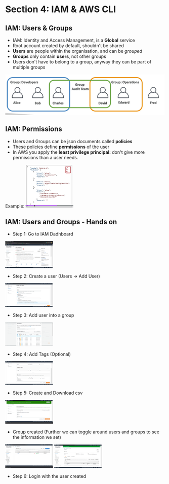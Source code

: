 # Section 4: IAM & AWS CLI #

## IAM: Users & Groups ##

* IAM: Identity and Access Management, is a **Global** service
* Root account created by default, shouldn't be shared
* **Users** are people within the organisation, and can be _grouped_
* **Groups** only contain **users**, not other groups
* Users don't have to belong to a group, anyway they can be part of multiple groups

![alt text](https://github.com/abhinav-dholi/AWS-Dev-Associate-Preparation/blob/main/Stephane%20Maarek%20Course/Pictures/groups.png)

## IAM: Permissions ##

* Users and Groups can be json documents called **policies**
* These policies define **permissions** of the user
* In AWS you apply the **least privilege principal:** don't give more permissions than a user needs.
<!-- ![alt text](https://github.com/abhinav-dholi/AWS-Dev-Associate-Preparation/blob/main/Stephane%20Maarek%20Course/Pictures/policies.png) -->
Example: <img src="https://github.com/abhinav-dholi/AWS-Dev-Associate-Preparation/blob/main/Stephane%20Maarek%20Course/Pictures/policies.png"  width="30%" height="15%">

## IAM: Users and Groups - Hands on ##

* Step 1: Go to IAM Dadhboard
<img src="https://github.com/abhinav-dholi/AWS-Dev-Associate-Preparation/blob/main/Stephane%20Maarek%20Course/Pictures/IAM_Dashboard.png"  width="30%" height="15%">

* Step 2: Create a user (Users -> Add User)
<img src="https://github.com/abhinav-dholi/AWS-Dev-Associate-Preparation/blob/main/Stephane%20Maarek%20Course/Pictures/user1.png"  width="30%" height="15%">

* Step 3: Add user into a group
<img src="https://github.com/abhinav-dholi/AWS-Dev-Associate-Preparation/blob/main/Stephane%20Maarek%20Course/Pictures/user2.png"  width="30%" height="15%">

* Step 4: Add Tags (Optional)
<img src="https://github.com/abhinav-dholi/AWS-Dev-Associate-Preparation/blob/main/Stephane%20Maarek%20Course/Pictures/user3.png"  width="30%" height="15%">

* Step 5: Create and Download csv
<img src="https://github.com/abhinav-dholi/AWS-Dev-Associate-Preparation/blob/main/Stephane%20Maarek%20Course/Pictures/user4.png"  width="30%" height="15%">

* Group created (Further we can toggle around users and groups to see the information we set)
<img src="https://github.com/abhinav-dholi/AWS-Dev-Associate-Preparation/blob/main/Stephane%20Maarek%20Course/Pictures/user5.png"  width="30%" height="15%">
<img src="https://github.com/abhinav-dholi/AWS-Dev-Associate-Preparation/blob/main/Stephane%20Maarek%20Course/Pictures/user6.png"  width="30%" height="15%">

* Step 6: Login with the user created















